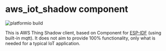 # aws_iot_shadow component

![platformio build](https://github.com/mdvorak-iot/esp-aws-iot-shadow/workflows/platformio%20build/badge.svg)

This is AWS Thing Shadow client, based on Component for [ESP-IDF](https://docs.espressif.com/projects/esp-idf/en/latest)
(using built-in mqtt). It does not aim to provide 100% functionality, only what is needed for a typical IoT application.
